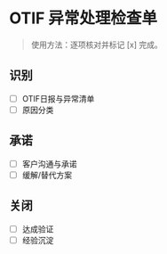 # OTIF 异常处理检查单

> 使用方法：逐项核对并标记 [x] 完成。

## 识别

- [ ] OTIF日报与异常清单
- [ ] 原因分类

## 承诺

- [ ] 客户沟通与承诺
- [ ] 缓解/替代方案

## 关闭

- [ ] 达成验证
- [ ] 经验沉淀
